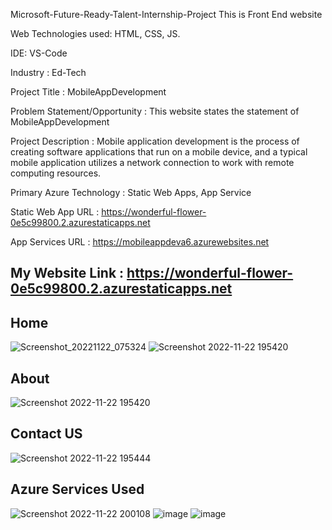 Microsoft-Future-Ready-Talent-Internship-Project This is Front End website

Web Technologies used: HTML, CSS, JS.

IDE: VS-Code

Industry : Ed-Tech

Project Title : MobileAppDevelopment

Problem Statement/Opportunity : This website states the statement of MobileAppDevelopment 

Project Description : Mobile application development is the process of creating software applications that run on a mobile device, and a typical mobile application utilizes a network connection to work with remote computing resources.

Primary Azure Technology : Static Web Apps, App Service

Static Web App URL : https://wonderful-flower-0e5c99800.2.azurestaticapps.net

App Services URL : https://mobileappdeva6.azurewebsites.net

## My Website Link : https://wonderful-flower-0e5c99800.2.azurestaticapps.net

## Home
![Screenshot_20221122_075324](https://user-images.githubusercontent.com/116268897/203338675-c986172c-66e1-44ce-ba46-90063518dc97.png)
![Screenshot 2022-11-22 195420](https://user-images.githubusercontent.com/116268897/203338929-d633cc96-0db9-4959-be5a-1d3a34b1aca0.jpg)

## About
![Screenshot 2022-11-22 195420](https://user-images.githubusercontent.com/116268897/203339807-c1ae7d39-9fcf-45a4-a176-289261b8201f.jpg)

## Contact US
![Screenshot 2022-11-22 195444](https://user-images.githubusercontent.com/116268897/203339455-2dc34f6c-7063-46cd-8a6f-88f4b9c645d4.jpg)

## Azure Services Used
![Screenshot 2022-11-22 200108](https://user-images.githubusercontent.com/116268897/203340167-1b3c7c97-7473-4d70-b9c0-d12d5c30d69e.jpg)
![image](https://user-images.githubusercontent.com/116268897/209941465-84a7c354-2d7c-4ae2-af98-0903dc1691ba.png)
![image](https://user-images.githubusercontent.com/116268897/209941528-f2689bf1-a10f-47ff-9f41-769a7c5876c3.png)



